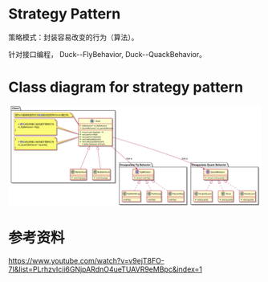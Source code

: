 # Strategy Pattern
策略模式：封装容易改变的行为（算法）。

针对接口编程， Duck--FlyBehavior, Duck--QuackBehavior。



# Class diagram for strategy pattern
![Alt text](./plantuml/Strategy%20Pattern.svg)

# 参考资料
https://www.youtube.com/watch?v=v9ejT8FO-7I&list=PLrhzvIcii6GNjpARdnO4ueTUAVR9eMBpc&index=1

